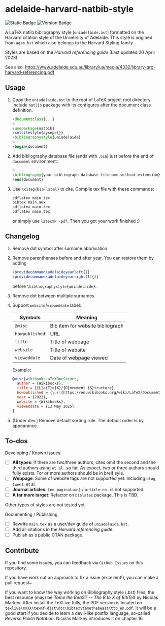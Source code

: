 # adelaide-harvard-natbib-style

![Static Badge](https://img.shields.io/badge/Working_Status-Under_Development-pink?link=https%3A%2F%2Fgithub.com%2Fhxt-tg%2Fadelaide-harvard-natbib-style)
![Version Badge](https://img.shields.io/badge/Version-0.1.0-blue?link=https%3A%2F%2Fgithub.com%2Fhxt-tg%2Fadelaide-harvard-natbib-style)


A LaTeX natlib bibliography style (`uniadelaide.bst`) formatted on the Harvard citation style of the University of Adelaide. This style is origined from `agsm.bst` which also belongs to the Harvard Styling family.

Styles are based on the *Harvard referencing guide* (Last updated 20 April 2023).

See also: https://www.adelaide.edu.au/library/ua/media/4332/library-qrg-harvard-referencing.pdf

## Usage

1. Copy the `uniadelaide.bst` to the root of LaTeX project root directory. Include `natlib` package with its configures after the document class definition.

    ```latex
    \documentclass{...}
    % ...
    \usepackage{natbib}
    \setcitestyle{aysep={}}
    \bibliographystyle{uniadelaide}
    % ...
    \begin{document}
    ```

2. Add bibliography database file (ends with `.bib`) just before the end of `document` environment:

    ```latex
    % ...
    \bibliography{your-bibliograph-database-filename-without-extension}
    \end{document}
    ```

3. Use `\citep{bib-label}` to cite. Compile tex file with these commands:

    ```bash
    pdflatex main.tex
    bibtex main.aux
    pdflatex main.tex
    pdflatex main.tex
    ```

    or simply use `latexmk -pdf`. Then you got your work finished :)

## Changelog

1. Remove dot symbol after surname abbriviation
2. Remove parenthenses before and after year. You can restore them by adding

    ```latex
    \providecommand\adelaideyearleft{(}
    \providecommand\adelaideyearright[1]{)}
    ```

    before `\bibliographystyle{uniadelaide}`.

3. Remove dot between multiple surnames.
4. Support `website`/`vieweddate` label:

    |Symbols|Meaning|
    |-|-|
    |`@misc`| Bib item for website bibliograph |
    |`howpublished`| URL |
    |`title`| Title of webpage |
    |`website`| Title of website |
    |`vieweddate`| Date of webpage viewed |

    Example:

    ```bibtex
    @misc{wikibooksLaTeXDocStruct,
      author = {Wikibooks},
      title = {{L}a{T}e{X}/{D}ocument {S}tructure},
      howpublished = {\url{https://en.wikibooks.org/wiki/LaTeX/Document_Structure}},
      year = {2022},
      website = {Wikibooks},
      vieweddate = {13 May 2025}
    }
    ```

5. (Under dev.) Remove default sorting rule. The default order is by appearance.

## To-dos

Developing / Known issues:

- [ ] **All types**: If there are two/three authors, cites omit the second and the third authors using `et al.` so far. As expect, two or three authors should fully exists. For or more authors should be in breif syle.
- [ ] **Webpage**: Some of website tags are not supported yet. Including `blog`, `tweet`, et al.
- [ ] **Journal articles**: `[no pagination]` / `article no.` is not supported.
- [ ] **A far more target**: Refactor on `biblatex` package. This is TBD.

Other types of styles are not tested yet.

Documenting / Publishing:

- [ ] Rewrite `main.tex` as a user/dev guide of `uniadelaide.bst`.
- [ ] Add all citations in the *Harvard referencing guide*.
- [ ] Publish as a public CTAN package.

## Contribute

If you find some issues, you can feedback via `GitHub Issues` on this repository.

If you have work out an approach to fix a issue (excellent!), you can make a pull request~

If you want to know the way working on Bibliography style (.bst) files, the best resource (may) be *Tame the BeaST  --  The B to X of BibTeX* by Nicolas Markey. After install the TeXLive fully, the PDF version is located on `texlive\XXXX\texmf-dist\doc\bibtex\tamethebeast\ttb_en.pdf`. It will be a good start if you decide to learn a devil-like postfix language, so-called *Reverse Polish Notation*. Nicolas Markey introduces it on chapter 16.
